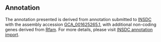 

Annotation
----------

The annotation presented is derived from annotation submitted to
[INSDC](http://www.insdc.org) with the assembly accession
[GCA\_001625265.1](http://www.ebi.ac.uk/ena/data/view/GCA_001625265.1),
with additional non-coding genes derived from
[Rfam](http://rfam.xfam.org/). For more details, please visit [INSDC
annotation
import](http://ensemblgenomes.org/info/data/insdc_annotation).
